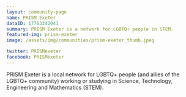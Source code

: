 ```yaml
---
layout: community-page
name: PRISM Exeter
dataID: 17763342041
summary: PRISM Exeter is a network for LGBTQ+ people in STEM.
featured-img: prism-exeter
image: /assets/img/communities/prism-exeter_thumb.jpeg

twitter: PRISMexeter
facebook: PRISMexeter
---
```

PRISM Exeter is a local network for LGBTQ+ people (and allies of the LGBTQ+ community)
working or studying in Science, Technology, Engineering and Mathematics (STEM).
